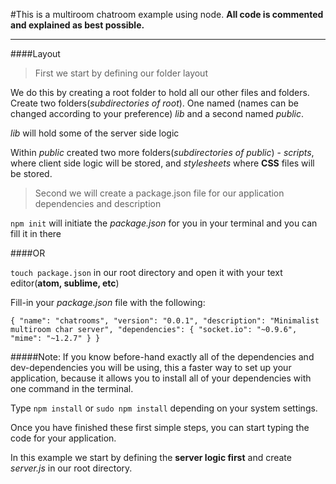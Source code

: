 #This is a multiroom chatroom example using node.
**All code is commented and explained as best possible.**

---

####Layout

> First we start by defining our folder layout

We do this by creating a root folder to hold all our other files and folders.
Create two folders(*subdirectories of root*). One named (names can be changed according to your preference) *lib* and a second named *public*.

*lib* will hold some of the server side logic

Within *public* created two more folders(*subdirectories of public*) - *scripts*, where client side logic will be stored, and *stylesheets* where **CSS** files will be stored.

> Second we will create a package.json file for our application dependencies and description

`npm init` will initiate the *package.json* for you in your terminal and you can fill it in there

####OR

`touch package.json` in our root directory and open it with your text editor(**atom, sublime, etc**)

Fill-in your *package.json* file with the following:

`{
    "name": "chatrooms",
    "version": "0.0.1",
    "description": "Minimalist multiroom char server",
    "dependencies": {
      "socket.io": "~0.9.6",
      "mime": "~1.2.7"
    }
  }`

#####Note: If you know before-hand exactly all of the dependencies and dev-dependencies you will be using, this a faster way to set up your application, because it allows you to install all of your dependencies with one command in the terminal.

Type `npm install` or `sudo npm install` depending on your system settings.

Once you have finished these first simple steps, you can start typing the code for your application.

In this example we start by defining the **server logic first** and create *server.js* in our root directory.
